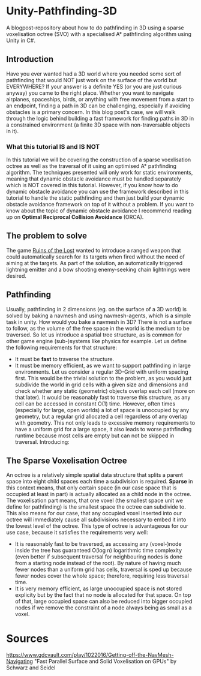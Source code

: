 # Unity-Pathfinding-3D
A blogpost-repository about how to do pathfinding in 3D using a sparse voxelisation octree (SVO) with a specialised A* pathfinding algorithm using Unity in C#.

## Introduction
Have you ever wanted had a 3D world where you needed some sort of pathfinding that would NOT just work on the surface of the world but EVERYWHERE? If your answer is a definite YES (or you are just curious anyway) you came to the right place. Whether you want to navigate airplanes, spaceships, birds, or anything with free movement from a start to an endpoint, finding a path in 3D can be challenging, especially if avoiding obstacles is a primary concern. In this blog post's case, we will walk through the logic behind building a fast framework for finding paths in 3D in a constrained environment (a finite 3D space with non-traversable objects in it).

### What this tutorial IS and IS NOT
In this tutorial we will be covering the construction of a sparse voexlisation octree as well as the traversal of it using an optimised A* pathfinding algorithm. The techniques presented will only work for static environments, meaning that dynamic obstacle avoidance must be handled separately which is NOT covered in this tutorial. However, if you know how to do dynamic obstacle avoidance you can use the framework described in this tutorial to handle the static pathfinding and then just build your dynamic obstacle avoidance framework on top of it without a problem. If you want to know about the topic of dynamic obstacle avoidance I recommend reading up on **Optimal Reciprocal Collision Avoidance** (ORCA).

## The problem to solve
The game [Ruins of the Lost]([https://duckduckgo.com](https://portfolio.fh-salzburg.ac.at/projects/2022-ruins-of-the-lost)) wanted to introduce a ranged weapon that could automatically search for its targets when fired without the need of aiming at the targets. As part of the solution, an automatically triggered lightning emitter and a bow shooting enemy-seeking chain lightnings were desired.

## Pathfinding
Usually, pathfinding in 2 dimensions (eg. on the surface of a 3D world) is solved by baking a navmesh and using navmesh-agents, which is a simple task in unity. How would you bake a navmesh in 3D? There is not a surface to follow, as the volume of the free space in the world is the medium to be traversed. So let us introduce a spatial tree structure, as is common for other game engine (sub-)systems like physics for example. Let us define the following requirements for that structure:
* It must be **fast** to traverse the structure.
* It must be memory efficient, as we want to support pathfinding in large environments.
Let us consider a regular 3D-Grid with uniform spacing first. This would be the trivial solution to the problem, as you would just subdivide the world in grid cells with a given size and dimensions and check whether any static (geometric) objects overlap each cell (more on that later). It would be reasonably fast to traverse this structure, as any cell can be accessed in constant O(1) time. However, often times (especially for large, open worlds) a lot of space is unoccupied by any geometry, but a regular grid allocated a cell regardless of any overlap with geometry. This not only leads to excessive memory requirements to have a uniform grid for a large space, it also leads to worse pathfinding runtime because most cells are empty but can not be skipped in traversal. Introducing:

## The **S**parse **V**oxelisation **O**ctree
An octree is a relatively simple spatial data structure that splits a parent space into eight child spaces each time a subdivision is required. **Sparse** in this context means, that only certain space (in our case space that is occupied at least in part) is actually allocated as a child node in the octree. The voxelisation part means, that one voxel (the smallest space unit we define for pathfinding) is the smallest space the octree can subdivide to. This also means for our case, that any occupied voxel inserted into our octree will immediately cause all subdivisions necessary to embed it into the lowest level of the octree. This type of octree is advantageous for our use case, because it satisfies the requirements very well:
* It is reasonably fast to be traversed, as accessing any (voxel-)node  inside the tree has guaranteed O(log n) logarithmic time complexity (even better if subsequent traversal for neighbouring nodes is done from a starting node instead of the root). By nature of having much fewer nodes than a uniform grid has cells, traversal is sped up because fewer nodes cover the whole space; therefore, requiring less traversal time.
* It is very memory efficient, as large unoccupied space is not stored explicity but by the fact that no node is allocated for that space. On top of that, large occupied space can also be reduced into bigger occupied nodes if we remove the constraint of a node always being as small as a voxel.

# Sources
https://www.gdcvault.com/play/1022016/Getting-off-the-NavMesh-Navigating
"Fast Parallel Surface and Solid Voxelisation on GPUs" by Schwarz and Seidel
